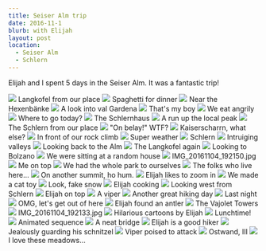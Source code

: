 ```yaml
---
title: Seiser Alm trip
date: 2016-11-1
blurb: with Elijah
layout: post
location:
  - Seiser Alm
  - Schlern
---
```


Elijah and I spent 5 days in the Seiser Alm. It was a fantastic trip!

<a href='https://www.flickr.com/photos/55338612@N00/30190977424'>
<img src='https://farm6.static.flickr.com/5582/30190977424_f1d7c1a46a_b.jpg'></a>
Langkofel from our place



<a href='https://www.flickr.com/photos/55338612@N00/30786205616'>
<img src='https://farm6.static.flickr.com/5482/30786205616_a579db7ea3_b.jpg'></a>
Spaghetti for dinner



<a href='https://www.flickr.com/photos/55338612@N00/30190996394'>
<img src='https://farm6.static.flickr.com/5573/30190996394_f3fc220263_b.jpg'></a>
Near the Hexenbänke



<a href='https://www.flickr.com/photos/55338612@N00/30705963012'>
<img src='https://farm6.static.flickr.com/5461/30705963012_3bce8776c3_b.jpg'></a>
A look into val Gardena



<a href='https://www.flickr.com/photos/55338612@N00/30705969222'>
<img src='https://farm6.static.flickr.com/5323/30705969222_57d848ac01_b.jpg'></a>
That's my boy



<a href='https://www.flickr.com/photos/55338612@N00/30786207546'>
<img src='https://farm6.static.flickr.com/5626/30786207546_1435977ca7_b.jpg'></a>
We eat angrily



<a href='https://www.flickr.com/photos/55338612@N00/30786209246'>
<img src='https://farm6.static.flickr.com/5478/30786209246_b67b0cc9db_b.jpg'></a>
Where to go today?



<a href='https://www.flickr.com/photos/55338612@N00/30705994082'>
<img src='https://farm6.static.flickr.com/5455/30705994082_a19b795357_b.jpg'></a>
The Schlernhaus



<a href='https://www.flickr.com/photos/55338612@N00/30191007814'>
<img src='https://farm6.static.flickr.com/5464/30191007814_271eb32926_b.jpg'></a>
A run up the local peak



<a href='https://www.flickr.com/photos/55338612@N00/30822780195'>
<img src='https://farm6.static.flickr.com/5812/30822780195_61a603c50c_b.jpg'></a>
The Schlern from our place



<a href='https://www.flickr.com/photos/55338612@N00/30188026963'>
<img src='https://farm6.static.flickr.com/5673/30188026963_0d58bf080c_b.jpg'></a>
"On belay!" WTF?



<a href='https://www.flickr.com/photos/55338612@N00/30187971563'>
<img src='https://farm6.static.flickr.com/5779/30187971563_8e67f1efba_b.jpg'></a>
Kaiserscharrn, what else?



<a href='https://www.flickr.com/photos/55338612@N00/30822849525'>
<img src='https://farm6.static.flickr.com/5764/30822849525_6212e20556_b.jpg'></a>
In front of our rock climb



<a href='https://www.flickr.com/photos/55338612@N00/30822823675'>
<img src='https://farm6.static.flickr.com/5804/30822823675_cdf083dc5b_b.jpg'></a>
Super weather



<a href='https://www.flickr.com/photos/55338612@N00/30191012484'>
<img src='https://farm6.static.flickr.com/5575/30191012484_58db06af29_b.jpg'></a>
Schlern



<a href='https://www.flickr.com/photos/55338612@N00/30187999383'>
<img src='https://farm6.static.flickr.com/5694/30187999383_5cb7b7584d_b.jpg'></a>
Intruiging valleys



<a href='https://www.flickr.com/photos/55338612@N00/30521984230'>
<img src='https://farm6.static.flickr.com/5736/30521984230_e51e00c197_b.jpg'></a>
Looking back to the Alm



<a href='https://www.flickr.com/photos/55338612@N00/30786288636'>
<img src='https://farm6.static.flickr.com/5828/30786288636_0405a8e2fe_b.jpg'></a>
The Langkofel again



<a href='https://www.flickr.com/photos/55338612@N00/30734770431'>
<img src='https://farm6.static.flickr.com/5662/30734770431_cb65833a1e_b.jpg'></a>
Looking to Bolzano



<a href='https://www.flickr.com/photos/55338612@N00/30786266006'>
<img src='https://farm6.static.flickr.com/5833/30786266006_9b7dd0abf6_b.jpg'></a>
We were sitting at a random house



<a href='https://www.flickr.com/photos/55338612@N00/30188112643'>
<img src='https://farm6.static.flickr.com/5334/30188112643_c54e9ec389_b.jpg'></a>
IMG_20161104_192150.jpg



<a href='https://www.flickr.com/photos/55338612@N00/30706033252'>
<img src='https://farm6.static.flickr.com/5580/30706033252_ae212f6e4d_b.jpg'></a>
Me on top



<a href='https://www.flickr.com/photos/55338612@N00/30822859085'>
<img src='https://farm6.static.flickr.com/5801/30822859085_89b7c4a4da_b.jpg'></a>
We had the whole park to ourselves



<a href='https://www.flickr.com/photos/55338612@N00/30822872495'>
<img src='https://farm6.static.flickr.com/5476/30822872495_203ccc3864_b.jpg'></a>
The folks who live here...



<a href='https://www.flickr.com/photos/55338612@N00/30786284156'>
<img src='https://farm6.static.flickr.com/5473/30786284156_458d971408_b.jpg'></a>
On another summit, ho hum.



<a href='https://www.flickr.com/photos/55338612@N00/30786219356'>
<img src='https://farm6.static.flickr.com/5524/30786219356_73c397fdcb_b.jpg'></a>
Elijah likes to zoom in



<a href='https://www.flickr.com/photos/55338612@N00/30706094982'>
<img src='https://farm6.static.flickr.com/5552/30706094982_a55419f322_b.jpg'></a>
We made a cat toy



<a href='https://www.flickr.com/photos/55338612@N00/30188046553'>
<img src='https://farm6.static.flickr.com/5697/30188046553_eb90c1940f_b.jpg'></a>
Look, fake snow



<a href='https://www.flickr.com/photos/55338612@N00/30706011662'>
<img src='https://farm6.static.flickr.com/5706/30706011662_a2b16d72d8_b.jpg'></a>
Elijah cooking



<a href='https://www.flickr.com/photos/55338612@N00/30191021224'>
<img src='https://farm6.static.flickr.com/5675/30191021224_be0817d17d_b.jpg'></a>
Looking west from Schlern



<a href='https://www.flickr.com/photos/55338612@N00/30822837165'>
<img src='https://farm6.static.flickr.com/5625/30822837165_e782cf35b0_b.jpg'></a>
Elijah on top



<a href='https://www.flickr.com/photos/55338612@N00/30191076194'>
<img src='https://farm6.static.flickr.com/5696/30191076194_5b5767423a_b.jpg'></a>
A viper



<a href='https://www.flickr.com/photos/55338612@N00/30822854915'>
<img src='https://farm6.static.flickr.com/5755/30822854915_3ee7900159_b.jpg'></a>
Another great hiking day



<a href='https://www.flickr.com/photos/55338612@N00/30822908955'>
<img src='https://farm6.static.flickr.com/5741/30822908955_2f40f66155_b.jpg'></a>
Last night



<a href='https://www.flickr.com/photos/55338612@N00/30822911725'>
<img src='https://farm6.static.flickr.com/5546/30822911725_6d6964821e_b.jpg'></a>
OMG, let's get out of here



<a href='https://www.flickr.com/photos/55338612@N00/30822890765'>
<img src='https://farm6.static.flickr.com/5686/30822890765_63caa92327_b.jpg'></a>
Elijah found an antler



<a href='https://www.flickr.com/photos/55338612@N00/30786245776'>
<img src='https://farm6.static.flickr.com/5466/30786245776_9853ff0053_b.jpg'></a>
The Vajolet Towers



<a href='https://www.flickr.com/photos/55338612@N00/30188108773'>
<img src='https://farm6.static.flickr.com/5781/30188108773_9ac385effd_b.jpg'></a>
IMG_20161104_192133.jpg



<a href='https://www.flickr.com/photos/55338612@N00/30706098922'>
<img src='https://farm6.static.flickr.com/5454/30706098922_a1e335d57e_b.jpg'></a>
Hilarious cartoons by Elijah



<a href='https://www.flickr.com/photos/55338612@N00/30734852061'>
<img src='https://farm6.static.flickr.com/5794/30734852061_a6c6049652_b.jpg'></a>
Lunchtime!



<a href='https://www.flickr.com/photos/55338612@N00/30188105173'>
<img src='https://farm6.static.flickr.com/5670/30188105173_7b4033c90f_b.jpg'></a>
Animated sequence



<a href='https://www.flickr.com/photos/55338612@N00/30822820195'>
<img src='https://farm6.static.flickr.com/5554/30822820195_d6d0e0b873_b.jpg'></a>
A neat bridge



<a href='https://www.flickr.com/photos/55338612@N00/30822862935'>
<img src='https://farm6.static.flickr.com/5653/30822862935_54a95f7653_b.jpg'></a>
Elijah is a good hiker



<a href='https://www.flickr.com/photos/55338612@N00/30188115073'>
<img src='https://farm6.static.flickr.com/5533/30188115073_b641dc751e_b.jpg'></a>
Jealously guarding his schnitzel



<a href='https://www.flickr.com/photos/55338612@N00/30188078043'>
<img src='https://farm6.static.flickr.com/5825/30188078043_2e5a81f3ac_b.jpg'></a>
Viper poised to attack



<a href='https://www.flickr.com/photos/55338612@N00/30188031583'>
<img src='https://farm6.static.flickr.com/5606/30188031583_b2be1bd148_b.jpg'></a>
Ostwand, III



<a href='https://www.flickr.com/photos/55338612@N00/30734863901'>
<img src='https://farm6.static.flickr.com/5632/30734863901_fd04051cf1_b.jpg'></a>
I love these meadows...







